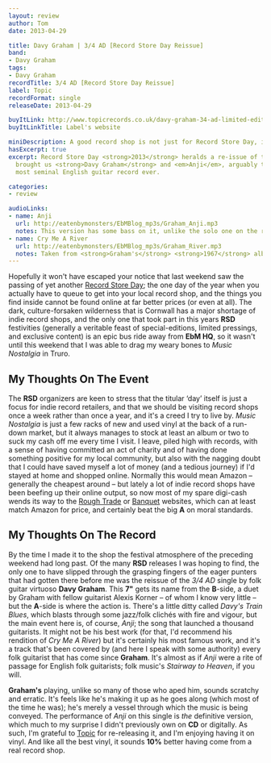 ```yaml
---
layout: review
author: Tom
date: 2013-04-29

title: Davy Graham | 3/4 AD [Record Store Day Reissue]
band:
- Davy Graham
tags:
- Davy Graham
recordTitle: 3/4 AD [Record Store Day Reissue]
label: Topic
recordFormat: single
releaseDate: 2013-04-29

buyItLink: http://www.topicrecords.co.uk/davy-graham-34-ad-limited-edition-single/
buyItLinkTitle: Label's website

miniDescription: A good record shop is not just for Record Store Day, it's for life.
hasExcerpt: true
excerpt: Record Store Day <strong>2013</strong> heralds a re-issue of the disc that
  brought us <strong>Davy Graham</strong> and <em>Anji</em>, arguably the
  most seminal English guitar record ever.

categories:
- review

audioLinks:
- name: Anji
  url: http://eatenbymonsters/EbMBlog_mp3s/Graham_Anji.mp3
  notes: This version has some bass on it, unlike the solo one on the record, but the joy of vinyl is that it can't be downloaded, so you'll have to make do with this
- name: Cry Me A River
  url: http://eatenbymonsters/EbMBlog_mp3s/Graham_River.mp3
  notes: Taken from <strong>Graham's</strong> <strong>1967</strong> album, <em>The Guitar Player<em>
---
```


Hopefully it won't have escaped your notice that last weekend saw the passing of yet another [Record Store Day](http://www.recordstoreday.co.uk/); the one day of the year when you actually have to queue to get into your local record shop, and the things you find inside cannot be found online at far better prices (or even at all). The dark, culture-forsaken wilderness that is Cornwall has a major shortage of indie record shops, and the only one that took part in this years **RSD** festivities (generally a veritable feast of special-editions, limited pressings, and exclusive content) is an epic bus ride away from **EbM HQ**, so it wasn't until this weekend that I was able to drag my weary bones to *Music Nostalgia* in Truro.

## My Thoughts On The Event

The **RSD** organizers are keen to stress that the titular ‘day’ itself is just a focus for indie record retailers, and that we should be visiting record shops once a week rather than once a year, and it's a creed I try to live by. *Music Nostalgia* is just a few racks of new and used vinyl at the back of a run-down market, but it always manages to stock at least an album or two to suck my cash off me every time I visit. I leave, piled high with records, with a sense of having committed an act of charity and of having done something positive for my local community, but also with the nagging doubt that I could have saved myself a lot of money (and a tedious journey) if I'd stayed at home and shopped online. Normally this would mean Amazon – generally the cheapest around – but lately a lot of indie record shops have been beefing up their online output, so now most of my spare digi-cash wends its way to the [Rough Trade](http://www.roughtrade.com/) or [Banquet](http://www.banquetrecords.com/indiealbums) websites, which can at least match Amazon for price, and certainly beat the big **A** on moral standards.

## My Thoughts On The Record

By the time I made it to the shop the festival atmosphere of the preceding weekend had long past. Of the many **RSD** releases I was hoping to find, the only one to have slipped through the grasping fingers of the eager punters that had gotten there before me was the reissue of the *3/4 AD* single by folk guitar virtuoso **Davy Graham**. This **7"** gets its name from the **B**-side, a duet by Graham with fellow guitarist Alexis Korner – of whom I know very little – but the **A**-side is where the action is. There's a little ditty called *Davy's Train Blues*, which blasts through some jazz/folk clichés with fire and vigour, but the main event here is, of course, *Anji*; the song that launched a thousand guitarists. It might not be his best work (for that, I'd recommend his rendition of *Cry Me A River*) but it's certainly his most famous work, and it's a track that's been covered by (and here I speak with some authority) every folk guitarist that has come since **Graham**. It's almost as if *Anji* were a rite of passage for English folk guitarists; folk music's *Stairway to Heaven*, if you will.

**Graham's** playing, unlike so many of those who aped him, sounds scratchy and erratic. It's feels like he's making it up as he goes along (which most of the time he was); he's merely a vessel through which the music is being conveyed. The performance of *Anji* on this single is _the_ definitive version, which much to my surprise I didn't previously own on **CD** or digitally. As such, I'm grateful to [Topic](http://www.topicrecords.co.uk/davy-graham-34-ad-limited-edition-single/) for re-releasing it, and I'm enjoying having it on vinyl. And like all the best vinyl, it sounds **10%** better having come from a real record shop.
